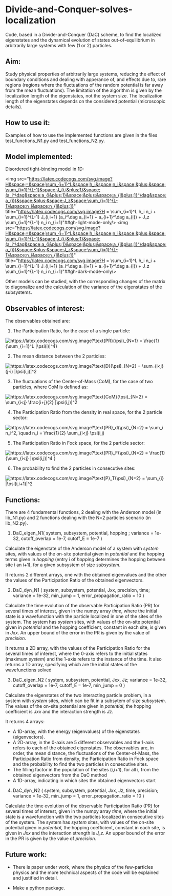 # Divide-and-Conquer-solves-localization
Code, based in a Divide-and-Conquer (DaC) scheme, to find the localized eigenstates and the dynamical evolution of states out-of-equilibrium in arbitrarily large systems with few (1 or 2) particles.

## Aim: 
Study physical properties of arbitrarily large systems, reducing the effect of boundary conditions and dealing with apperance of, and effects due to, rare regions (regions where the fluctuations of the random potential is far away from the mean fluctuations). The limitation of the algorithm is given by the localization length of the eigenstates, not the system size. The localization length of the eigenstates depends on the considered potential (microscopic details).


## How to use it: 

Examples of how to use the implemented functions are given in the files test\_functions\_N1.py and test\_functions\_N2.py.


## Model implemented: 
Disordered tight-binding model in 1D:

<img src="https://latex.codecogs.com/svg.image?H&space;=&space;\sum_{i=1}^L&space;h_i&space;n_i&space;&plus;&space;\sum_{i=1}^{L-1}&space;J_{i,i&plus;1}&space;(a_i^\dag&space;a_{i&plus;1}&space;&plus;&space;a_{i&plus;1}^\dag&space;a_{i})&space;&plus;&space;J_z&space;\sum_{i=1}^{L-1}&space;n_i&space;n_{i&plus;1}" title="https://latex.codecogs.com/svg.image?H = \sum_{i=1}^L h_i n_i + \sum_{i=1}^{L-1} J_{i,i+1} (a_i^\dag a_{i+1} + a_{i+1}^\dag a_{i}) + J_z \sum_{i=1}^{L-1} n_i n_{i+1}"##gh-light-mode-only/>
<img src="https://latex.codecogs.com/svg.image?H&space;=&space;\sum_{i=1}^L&space;h_i&space;n_i&space;&plus;&space;\sum_{i=1}^{L-1}&space;J_{i,i&plus;1}&space;(a_i^\dag&space;a_{i&plus;1}&space;&plus;&space;a_{i&plus;1}^\dag&space;a_{i})&space;&plus;&space;J_z&space;\sum_{i=1}^{L-1}&space;n_i&space;n_{i&plus;1}" title="https://latex.codecogs.com/svg.image?H = \sum_{i=1}^L h_i n_i + \sum_{i=1}^{L-1} J_{i,i+1} (a_i^\dag a_{i+1} + a_{i+1}^\dag a_{i}) + J_z \sum_{i=1}^{L-1} n_i n_{i+1}"##gh-dark-mode-only/>

Other models can be studied, with the corresponding changes of the matrix to diagonalize and the calculation of the variance of the eigenstates of the subsystems.


## Observables of interest:


The observables obtained are:

1. The Participation Ratio, for the case of a single particle:

<img src="https://latex.codecogs.com/svg.image?\text{PR}(\psi)_{N=1}&space;=&space;\frac{1}{\sum_{i=1}^L&space;|\psi(i)|^4}" title="https://latex.codecogs.com/svg.image?\text{PR}(\psi)_{N=1} = \frac{1}{\sum_{i=1}^L |\psi(i)|^4}" />


2. The mean distance between the 2 particles:
<img src="https://latex.codecogs.com/svg.image?\text{D}(\psi)_{N=2}&space;=&space;\sum_{i<j}&space;(j-i)&space;|\psi(i,j)|^2" title="https://latex.codecogs.com/svg.image?\text{D}(\psi)_{N=2} = \sum_{i<j} (j-i) |\psi(i,j)|^2" />


3. The fluctuations of the Center-of-Mass (CoM), for the case of two particles, where CoM is defined as:

<img src="https://latex.codecogs.com/svg.image?\text{CoM}(\psi)_{N=2}&space;=&space;\sum_{i<j}&space;\frac{i&plus;j}{2}&space;|\psi(i,j)|^2" title="https://latex.codecogs.com/svg.image?\text{CoM}(\psi)_{N=2} = \sum_{i<j} \frac{i+j}{2} |\psi(i,j)|^2" />


4. The Participation Ratio from the density in real space, for the 2 particle sector:

<img src="https://latex.codecogs.com/svg.image?\text{PR}_d(\psi)_{N=2}&space;=&space;\sum_i&space;n_i^2,&space;\quad&space;n_i&space;=&space;\frac{1}{2}&space;\sum_{i<j}&space;\psi(i,j)" title="https://latex.codecogs.com/svg.image?\text{PR}_d(\psi)_{N=2} = \sum_i n_i^2, \quad n_i = \frac{1}{2} \sum_{i<j} \psi(i,j)" />

5. The Participation Ratio in Fock space, for the 2 particle sector:

<img src="https://latex.codecogs.com/svg.image?\text{PR}_F(\psi)_{N=2}&space;=&space;\frac{1}{\sum_{i<j}&space;|\psi(i,j)|^4&space;}" title="https://latex.codecogs.com/svg.image?\text{PR}_F(\psi)_{N=2} = \frac{1}{\sum_{i<j} |\psi(i,j)|^4 }" />


6. The probability to find the 2 particles in consecutive sites:

<img src="https://latex.codecogs.com/svg.image?\text{P}_T(\psi)_{N=2}&space;=&space;\sum_{i}&space;|\psi(i,i&plus;1)|^2" title="https://latex.codecogs.com/svg.image?\text{P}_T(\psi)_{N=2} = \sum_{i} |\psi(i,i+1)|^2" />




## Functions:
There are 4 fundamental functions, 2 dealing with the Anderson model (in lib\_N1.py) and 2 functions dealing with the N=2 particles scenario (in lib\_N2.py).

1. DaC\_eigen\_N1( system, subsystem, potential, hopping ; variance = 1e-32, cutoff\_overlap = 1e-7, cutoff\_E = 1e-7 )

Calculate the eigenstate of the Anderson model of a system with *system* sites, with values of the on-site potential given in *potential* and the hopping terms given in *hopping* (entry i of *hopping* determines the hopping between site i an i+1), for a given subsystem of size *subsystem*.

It returns 2 different arrays, one with the obtained eigenvalues and the other the values of the Participation Ratio of the obtained eigenvectors.


2. DaC\_dyn\_N1 ( system, subsystem, potential, Jxx, precision, time; variance = 1e-32, min\_jump = 1, error\_propagation\_ratio = 10 )

Calculate the time evolution of the observable Participation Ratio (PR) for several times of interest, given in the numpy array *time*, where the initial state is a wavefunction with the particle localized in one of the sites of the system. The system has *system* sites, with values of the on-site potential given in *potential* and the hopping coefficient, constant in each site, is given in *Jxx*. An upper bound of the error in the PR is given by the value of *precision*.


It returns a 2D array, with the values of the Participation Ratio for the several times of interest, where the 0-axis refers to the initial states (maximum *system*) and the 1-axis refers to the instance of the time. It also returns a 1D array, specifying which are the initial states of the wavefunctions solved


3. DaC\_eigen\_N2 ( system, subsystem, potential, Jxx, Jz; variance = 1e-32, cutoff\_overlap = 1e-7, cutoff\_E = 1e-7, min\_jump = 0 )

Calculate the eigenstates of the two interacting particle problem, in a system with *system* sites, which can be fit in a subsytem of size *subsystem*. The values of the on-site potential are given in *potential*, the hopping coefficient is *Jxx* and the interaction strength is *Jz*.

It returns 4 arrays: 

   - A 1D-array, with the energy (eigenvalues) of the eigenstates (eigenvectors). 
   - A 2D-array, in the 0-axis are 5 different observables and the 1-axis refers to each of the obtained eigenstates. The observables are, in order, the mean distance, the fluctuations of the Center-of-Mass, the Participation Ratio from density, the Participation Ratio in Fock space and the probability to find the two particles in consecutive sites.
   - The filling factor in the population of the sites (i,i+1), for all i, from the obtained eigenvectors from the DaC method
   - A 1D-array, indicating in which sites the obtained eigenvectors start


4. DaC\_dyn\_N2 ( system, subsystem, potential, Jxx, Jz, time, precision; variance = 1e-32, min\_jump = 1, error\_propagation\_ratio = 10 )

Calculate the time evolution of the observable Participation Ratio (PR) for several times of interest, given in the numpy array *time*, where the initial state is a wavefunction with the two particles localized in consecutive sites of the system. The system has *system* sites, with values of the on-site potential given in *potential*, the hopping coefficient, constant in each site, is given in *Jxx* and the interaction strength is *J_z*. An upper bound of the error in the PR is given by the value of *precision*.




## Future work:

- There is paper under work, where the physics of the few-particles physics and the more technical aspects of the code will be explained and justified in detail.

- Make a python package.
